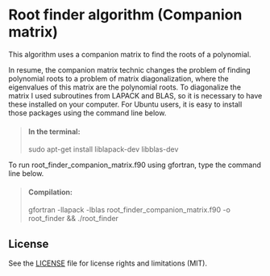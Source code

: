 # Root finder algorithm (Companion matrix)

 This algorithm uses a companion matrix to find the roots of a polynomial.
 
 In resume, the companion matrix technic changes the problem of finding polynomial roots to a problem of matrix
diagonalization, where the eigenvalues of this matrix are the polynomial roots. To diagonalize the matrix I used
subroutines from LAPACK and BLAS, so it is necessary to have these installed on your computer. For Ubuntu users,
it is easy to install those packages using the command line below.

  > #### In the terminal:
  >
  > sudo apt-get install liblapack-dev libblas-dev


 To run root_finder_companion_matrix.f90 using gfortran, type the command line below. 

  > #### Compilation:
  >
  > gfortran -llapack -lblas root_finder_companion_matrix.f90 -o root_finder && ./root_finder

## License

See the [LICENSE](LICENSE.md) file for license rights and limitations (MIT).
